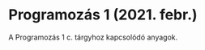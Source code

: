 Programozás 1 (2021. febr.)
===========================

A Programozás 1 c. tárgyhoz kapcsolódó anyagok.
